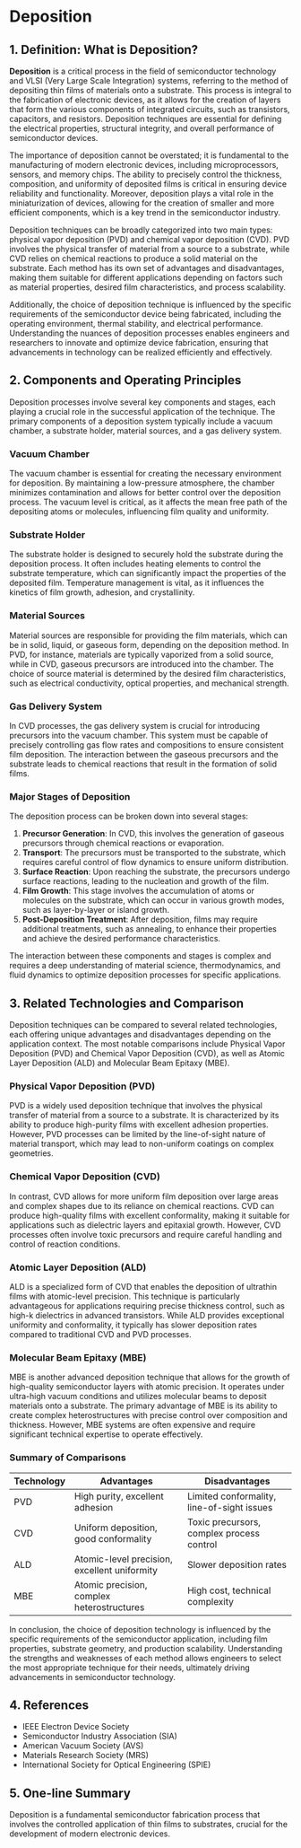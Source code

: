 # Deposition

## 1. Definition: What is **Deposition**?

**Deposition** is a critical process in the field of semiconductor technology and VLSI (Very Large Scale Integration) systems, referring to the method of depositing thin films of materials onto a substrate. This process is integral to the fabrication of electronic devices, as it allows for the creation of layers that form the various components of integrated circuits, such as transistors, capacitors, and resistors. Deposition techniques are essential for defining the electrical properties, structural integrity, and overall performance of semiconductor devices.

The importance of deposition cannot be overstated; it is fundamental to the manufacturing of modern electronic devices, including microprocessors, sensors, and memory chips. The ability to precisely control the thickness, composition, and uniformity of deposited films is critical in ensuring device reliability and functionality. Moreover, deposition plays a vital role in the miniaturization of devices, allowing for the creation of smaller and more efficient components, which is a key trend in the semiconductor industry.

Deposition techniques can be broadly categorized into two main types: physical vapor deposition (PVD) and chemical vapor deposition (CVD). PVD involves the physical transfer of material from a source to a substrate, while CVD relies on chemical reactions to produce a solid material on the substrate. Each method has its own set of advantages and disadvantages, making them suitable for different applications depending on factors such as material properties, desired film characteristics, and process scalability.

Additionally, the choice of deposition technique is influenced by the specific requirements of the semiconductor device being fabricated, including the operating environment, thermal stability, and electrical performance. Understanding the nuances of deposition processes enables engineers and researchers to innovate and optimize device fabrication, ensuring that advancements in technology can be realized efficiently and effectively.

## 2. Components and Operating Principles

Deposition processes involve several key components and stages, each playing a crucial role in the successful application of the technique. The primary components of a deposition system typically include a vacuum chamber, a substrate holder, material sources, and a gas delivery system. 

### Vacuum Chamber

The vacuum chamber is essential for creating the necessary environment for deposition. By maintaining a low-pressure atmosphere, the chamber minimizes contamination and allows for better control over the deposition process. The vacuum level is critical, as it affects the mean free path of the depositing atoms or molecules, influencing film quality and uniformity.

### Substrate Holder

The substrate holder is designed to securely hold the substrate during the deposition process. It often includes heating elements to control the substrate temperature, which can significantly impact the properties of the deposited film. Temperature management is vital, as it influences the kinetics of film growth, adhesion, and crystallinity.

### Material Sources

Material sources are responsible for providing the film materials, which can be in solid, liquid, or gaseous form, depending on the deposition method. In PVD, for instance, materials are typically vaporized from a solid source, while in CVD, gaseous precursors are introduced into the chamber. The choice of source material is determined by the desired film characteristics, such as electrical conductivity, optical properties, and mechanical strength.

### Gas Delivery System

In CVD processes, the gas delivery system is crucial for introducing precursors into the vacuum chamber. This system must be capable of precisely controlling gas flow rates and compositions to ensure consistent film deposition. The interaction between the gaseous precursors and the substrate leads to chemical reactions that result in the formation of solid films. 

### Major Stages of Deposition

The deposition process can be broken down into several stages:

1. **Precursor Generation**: In CVD, this involves the generation of gaseous precursors through chemical reactions or evaporation.
2. **Transport**: The precursors must be transported to the substrate, which requires careful control of flow dynamics to ensure uniform distribution.
3. **Surface Reaction**: Upon reaching the substrate, the precursors undergo surface reactions, leading to the nucleation and growth of the film.
4. **Film Growth**: This stage involves the accumulation of atoms or molecules on the substrate, which can occur in various growth modes, such as layer-by-layer or island growth.
5. **Post-Deposition Treatment**: After deposition, films may require additional treatments, such as annealing, to enhance their properties and achieve the desired performance characteristics.

The interaction between these components and stages is complex and requires a deep understanding of material science, thermodynamics, and fluid dynamics to optimize deposition processes for specific applications.

## 3. Related Technologies and Comparison

Deposition techniques can be compared to several related technologies, each offering unique advantages and disadvantages depending on the application context. The most notable comparisons include Physical Vapor Deposition (PVD) and Chemical Vapor Deposition (CVD), as well as Atomic Layer Deposition (ALD) and Molecular Beam Epitaxy (MBE).

### Physical Vapor Deposition (PVD)

PVD is a widely used deposition technique that involves the physical transfer of material from a source to a substrate. It is characterized by its ability to produce high-purity films with excellent adhesion properties. However, PVD processes can be limited by the line-of-sight nature of material transport, which may lead to non-uniform coatings on complex geometries.

### Chemical Vapor Deposition (CVD)

In contrast, CVD allows for more uniform film deposition over large areas and complex shapes due to its reliance on chemical reactions. CVD can produce high-quality films with excellent conformality, making it suitable for applications such as dielectric layers and epitaxial growth. However, CVD processes often involve toxic precursors and require careful handling and control of reaction conditions.

### Atomic Layer Deposition (ALD)

ALD is a specialized form of CVD that enables the deposition of ultrathin films with atomic-level precision. This technique is particularly advantageous for applications requiring precise thickness control, such as high-k dielectrics in advanced transistors. While ALD provides exceptional uniformity and conformality, it typically has slower deposition rates compared to traditional CVD and PVD processes.

### Molecular Beam Epitaxy (MBE)

MBE is another advanced deposition technique that allows for the growth of high-quality semiconductor layers with atomic precision. It operates under ultra-high vacuum conditions and utilizes molecular beams to deposit materials onto a substrate. The primary advantage of MBE is its ability to create complex heterostructures with precise control over composition and thickness. However, MBE systems are often expensive and require significant technical expertise to operate effectively.

### Summary of Comparisons

| Technology | Advantages | Disadvantages |
|------------|------------|---------------|
| PVD | High purity, excellent adhesion | Limited conformality, line-of-sight issues |
| CVD | Uniform deposition, good conformality | Toxic precursors, complex process control |
| ALD | Atomic-level precision, excellent uniformity | Slower deposition rates |
| MBE | Atomic precision, complex heterostructures | High cost, technical complexity |

In conclusion, the choice of deposition technology is influenced by the specific requirements of the semiconductor application, including film properties, substrate geometry, and production scalability. Understanding the strengths and weaknesses of each method allows engineers to select the most appropriate technique for their needs, ultimately driving advancements in semiconductor technology.

## 4. References

- IEEE Electron Device Society
- Semiconductor Industry Association (SIA)
- American Vacuum Society (AVS)
- Materials Research Society (MRS)
- International Society for Optical Engineering (SPIE)

## 5. One-line Summary

Deposition is a fundamental semiconductor fabrication process that involves the controlled application of thin films to substrates, crucial for the development of modern electronic devices.